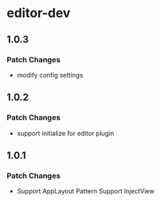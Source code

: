 # editor-dev

## 1.0.3

### Patch Changes

- modify config settings

## 1.0.2

### Patch Changes

- support initialize for editor plugin

## 1.0.1

### Patch Changes

- Support AppLayout Pattern
  Support InjectView
